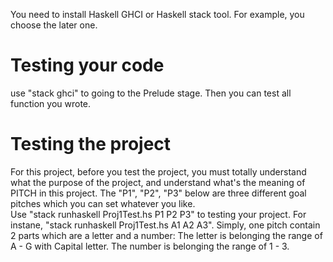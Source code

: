 You need to install Haskell GHCI or Haskell stack tool.
For example, you choose the later one.

# Testing your code
use "stack ghci" to going to the Prelude stage. Then you can test all function you wrote.

# Testing the project
For this project, before you test the project, you must totally understand what the purpose of the project, and understand what's the meaning of PITCH in this project.
The "P1", "P2", "P3" below are three different goal pitches which you can set whatever you like.   
Use "stack runhaskell Proj1Test.hs P1 P2 P3" to testing your project.
For instane, "stack runhaskell Proj1Test.hs A1 A2 A3".
Simply, one pitch contain 2 parts which are a letter and a number:
    The letter is belonging the range of A - G with Capital letter.
    The number is belonging the range of 1 - 3.